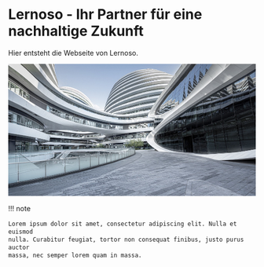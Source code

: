 # Lernoso - Ihr Partner für eine nachhaltige Zukunft

Hier entsteht die Webseite von Lernoso.

![](./img/lernoso-hq.jpg)

!!! note

    Lorem ipsum dolor sit amet, consectetur adipiscing elit. Nulla et euismod
    nulla. Curabitur feugiat, tortor non consequat finibus, justo purus auctor
    massa, nec semper lorem quam in massa.